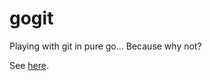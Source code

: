 # gogit

Playing with git in pure go... Because why not?

See [here](https://github.com/fardream/permgit).
